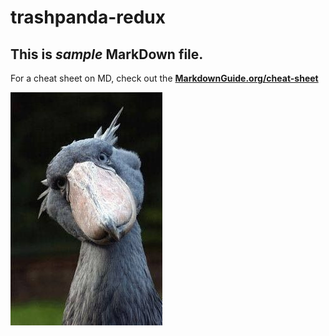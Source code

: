 # trashpanda-redux

## This is *sample* MarkDown file. 

For a cheat sheet on MD, check out the **[MarkdownGuide.org/cheat-sheet](https://www.markdownguide.org/cheat-sheet/)**

![image of shoebill stork](shoebill.jpg)
